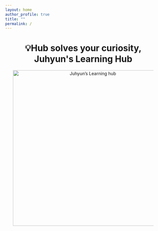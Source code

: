 ```yaml
---
layout: home
author_profile: true
title: ""
permalink: /
---
```


<div style="text-align: center;">
  <h1>💡Hub solves your curiosity,<br>Juhyun's Learning Hub</h1>
  <img src="https://github.com/user-attachments/assets/4bd93b6e-9ed4-4d2d-8266-03f1a178eb2c" alt="Juhyun’s Learning hub" style="width:500px; height:auto; max-width:90%;">
</div>



